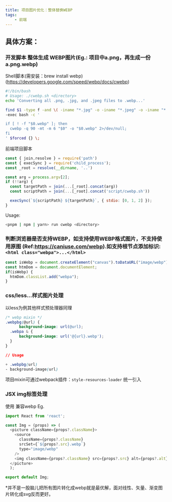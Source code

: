 ```yaml
---
title: 项目图片优化：整体替换WEBP
tags:  
	- 前端
---
```



## 具体方案：

### 开发脚本 整体生成 WEBP图片(Eg.: 项目中a.png，再生成一份a.png.webp)

Shell脚本(需安装：brew install webp)(https://developers.google.com/speed/webp/docs/cwebp)
```bash
#!/bin/bash
# Usage: ./cwebp.sh <directory>
echo 'Converting all .png, .jpg, and .jpeg files to .webp...'

find $1 -type f -and \( -iname "*.jpg" -o -iname "*.jpeg" -o -iname "*.png" \) \
-exec bash -c '

if [ ! -f "$0.webp" ]; then
  cwebp -q 90 -mt -m 6 "$0" -o "$0.webp" 2>/dev/null;
fi
' $forced {} \;
```

<!-- more -->

前端项目脚本
```javascript
const { join,resolve } = require('path')
const { execSync } = require('child_process');
const _root = resolve(__dirname, '..')

const arg = process.argv[2];
if (!!arg) {
  const targetPath = join(...[_root].concat(arg))
  const scriptPath = join(...[_root].concat('script/cwebp.sh'))

  execSync(`${scriptPath} ${targetPath}`, { stdio: [0, 1, 2] });
}
```
Usage:
```bash
<pnpm | npm | yarn> run cwebp <directory>
```

### 判断浏览器是否支持WEBP，如支持使用WEBP格式图片，不支持使用原图 (Ref:https://caniuse.com/webp).如支持根节点添加标识: `<html class="webpa">...</html>`
```javascript
const isWebp = document.createElement("canvas").toDataURL("image/webp").includes("data:image/webp");
const htmDom = document.documentElement;
if(isWebp) {
  htmDom.classList.add("webpa");
}
```

### css/less...样式图片处理
以less为例其他样式预处理器同理
```css
/* webp mixin */
.webpbg(@url) {
      background-image: url(@url);
  .webpa & {
      background-image: url('@{url}.webp');
  }
}

// Usage

+ .webpbg(url)
- background-image(url)
```
项目mixin可通过webpack插件：`style-resources-loader` 统一引入

### JSX img标签处理
使用 兼容webp
Eg.
```javascript
import React from 'react';

const Img = (props) => (
  <picture className={props?.className}>
    <source
      className={props?.className}
      srcSet={`${props?.src}.webp`}
      type="image/webp"
    />
    <img className={props?.className} src={props?.src} alt={props?.alt} loading="lazy" />
  </picture>
  );

export default Img;

```
*并不是一股脑儿把所有图片转化成webp就是最优解，面对线性、矢量、渐变图片转化成svg反而更好。